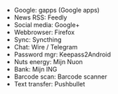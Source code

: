 - Google:        gapps (Google apps)
- News RSS:      Feedly
- Social media:  Google+
- Webbrowser:    Firefox
- Sync:          Syncthing
- Chat:          Wire / Telegram
- Password mgr:  Keepass2Android
- Nuts energy:   Mijn Nuon
- Bank:          Mijn ING
- Barcode scan:  Barcode scanner
- Text transfer: Pushbullet
